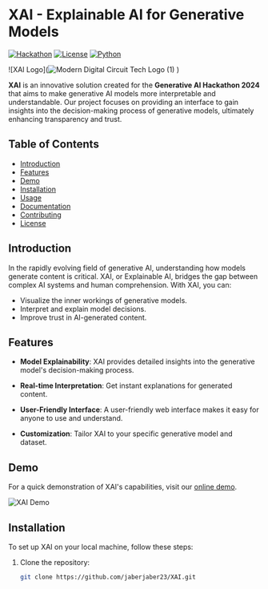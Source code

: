 # XAI - Explainable AI for Generative Models

[![Hackathon](https://img.shields.io/badge/Generative%20AI%20Hackathon-2024-blueviolet)](https://hackathon-link)
[![License](https://img.shields.io/badge/license-MIT-green)](LICENSE)
[![Python](https://img.shields.io/badge/python-3.8%2B-blue)](https://www.python.org/downloads/)

![XAI Logo](![Modern Digital Circuit Tech Logo (1)](https://github.com/Zaid0/XAI/assets/103749727/1023d3be-f3ea-4851-8cf7-bec61913b06c)
)



**XAI** is an innovative solution created for the **Generative AI Hackathon 2024** that aims to make generative AI models more interpretable and understandable. Our project focuses on providing an interface to gain insights into the decision-making process of generative models, ultimately enhancing transparency and trust.

## Table of Contents

- [Introduction](#introduction)
- [Features](#features)
- [Demo](#demo)
- [Installation](#installation)
- [Usage](#usage)
- [Documentation](#documentation)
- [Contributing](#contributing)
- [License](#license)

## Introduction

In the rapidly evolving field of generative AI, understanding how models generate content is critical. XAI, or Explainable AI, bridges the gap between complex AI systems and human comprehension. With XAI, you can:

- Visualize the inner workings of generative models.
- Interpret and explain model decisions.
- Improve trust in AI-generated content.

## Features

- **Model Explainability**: XAI provides detailed insights into the generative model's decision-making process.

- **Real-time Interpretation**: Get instant explanations for generated content.

- **User-Friendly Interface**: A user-friendly web interface makes it easy for anyone to use and understand.

- **Customization**: Tailor XAI to your specific generative model and dataset.

## Demo

For a quick demonstration of XAI's capabilities, visit our [online demo]([https://xai-demo-link](https://www.canva.com/design/DAF5ySmVy8s/HsZbtYnIQdcYbWM-IdzMUw/view?utm_content=DAF5ySmVy8s&utm_campaign=designshare&utm_medium=link&utm_source=editor)).

![XAI Demo](https://www.canva.com/design/DAF5ySmVy8s/HsZbtYnIQdcYbWM-IdzMUw/view?utm_content=DAF5ySmVy8s&utm_campaign=designshare&utm_medium=link&utm_source=editor)

## Installation

To set up XAI on your local machine, follow these steps:

1. Clone the repository:

   ```bash
   git clone https://github.com/jaberjaber23/XAI.git
